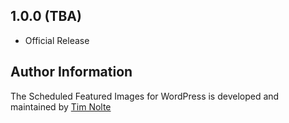 ## 1.0.0 (TBA)

* Official Release

## Author Information

The Scheduled Featured Images for WordPress is developed and maintained by [Tim Nolte](http://twitter.com/tnolte/)